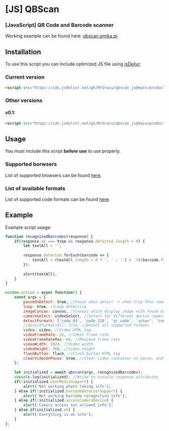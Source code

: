 # [JS] QBScan
### [JavaScript] QR Code and Barcode scanner  
Working example can be found here: [qbscan.gmika.pl](https://qbscan.gmika.pl).

## Installation
To use this script you can include optimized JS file using [jsDelivr](https://www.jsdelivr.com/):  
### Current version
```HTML
<script src="https://cdn.jsdelivr.net/gh/MrGracu/qbscan_js@main/production/qbscan.js"></script>
```
### Other versions
#### v0.1:
```HTML
<script src="https://cdn.jsdelivr.net/gh/MrGracu/qbscan_js@main/production/qbscan_v0.1.js"></script>
```
  
## Usage
You must include this script **before use** to use properly.  
### Supported borwsers
List of supported browsers can be found [here](https://caniuse.com/mdn-api_barcodedetector).
### List of available formats
List of supported code formats can be found [here](https://developer.mozilla.org/en-US/docs/Web/API/Barcode_Detection_API#supported_barcode_formats).

## Example
Example script usage:
```javascript
function recognizedBarcodes(response) {
	if(response.ok === true && response.detected.length > 0) {
		let textAll = '';
		
		response.detected.forEach(barcode => {
			textAll = (textAll.length > 0 ? ', ' : '') + `(${barcode.format}): ${barcode.rawValue}`;
		});
		
		alert(textAll);
	}
}

window.onload = async function() {
	const args = {
		pauseOnDetect: true, //Pause when detect -> when true then need to manually play video
		loop: true, //Loop detecting
		imageCanvas: canvas, //Canvas which display image with found barcode
		cameraSelect: videoSelect, //Select for different device cameras
		detectFormats: ['code_93', 'code_128', 'qr_code', 'aztec', 'code_39', 'data_matrix', 'ean_13', 'itf', 'pdf417'], //Customize selection formats, if null then only qrcode and ean13
		//detectFormatsAll: true, //Detect all supported formats
		video: video, //Video HTML tag
		videoFrameRate: 32, //Ideal frame rate
		videoFrameRateMax: 64, //Maximum frame rate
		videoWidth: 1024, //Video width
		videoHeight: 768, //Video height
		flashButton: flash, //Flash button HTML tag
		clearVideoOnPause: true, //Clear video container on pause, and restore on play
	};
	
	let initialized = await qbscan(args, recognizedBarcodes);
	console.log(initialized); //Write to console response attributes
	if(!initialized.userMediaSupport) {
		alert('Not working photo taking info');
	} else if(!initialized.barcodeDetectorSupport) {
		alert('Not working barcode recognition info');
	} else if(!initialized.accessCameraDevice) {
		alert('Camera access not allowed info');
	} else if(initialized.ok) {
		alert('Everything is ok info');
	}
};
```
